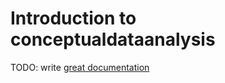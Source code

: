 # Introduction to conceptualdataanalysis

TODO: write [great documentation](http://jacobian.org/writing/what-to-write/)
